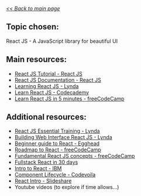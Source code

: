 _[<< Back to main page](https://maggievu.github.io/learning-reactjs/)_

## Topic chosen:
React JS - A JavaScript library for beautiful UI

## Main resources:
- [React JS Tutorial - React JS](https://reactjs.org/tutorial/tutorial.html)
- [React JS Documentation - React JS](https://reactjs.org/docs/hello-world.html)
- [Learning React JS - Lynda](https://www.lynda.com/React-js-tutorials/Learning-React-js/645064-2.html?org=langara.ca)
- [Learn React JS - Codecademy](https://www.codecademy.com/learn/react-101)
- [Learn React JS in 5 minutes - freeCodeCamp](https://medium.freecodecamp.org/learn-react-js-in-5-minutes-526472d292f4)

## Additional resources:
- [React JS Essential Training - Lynda](https://www.lynda.com/React-js-tutorials/React-js-Essential-Training/496905-2.html?org=langara.ca)
- [Building Web Interface React JS - Lynda](https://www.lynda.com/React-js-tutorials/Building-Web-Interface-React-js/495271-2.html?org=langara.ca)
- [Beginner guide to React - Egghead](https://egghead.io/courses/the-beginner-s-guide-to-react)
- [Roadmap to React - freeCodeCamp](https://medium.freecodecamp.org/learning-react-roadmap-from-scratch-to-advanced-bff7735531b6)
- [Fundamental React JS concepts - freeCodeCamp](https://medium.freecodecamp.org/all-the-fundamental-react-js-concepts-jammed-into-this-single-medium-article-c83f9b53eac2)
- [Fullstack React in 30 days](https://www.fullstackreact.com/30-days-of-react/)
- [Intro to React - IBM](https://www.ibm.com/developerworks/library/wa-react-intro/index.html)
- [Component Lifecycle - Codevoila](https://www.codevoila.com/post/57/reactjs-tutorial-react-component-lifecycle)
- [React Intro - Slideshare](https://www.slideshare.net/EdurekaIN/react-components-lifecycle-react-tutorial-for-beginners-reactjs-training-edureka)
- Youtube videos (to explore if time allows...)
